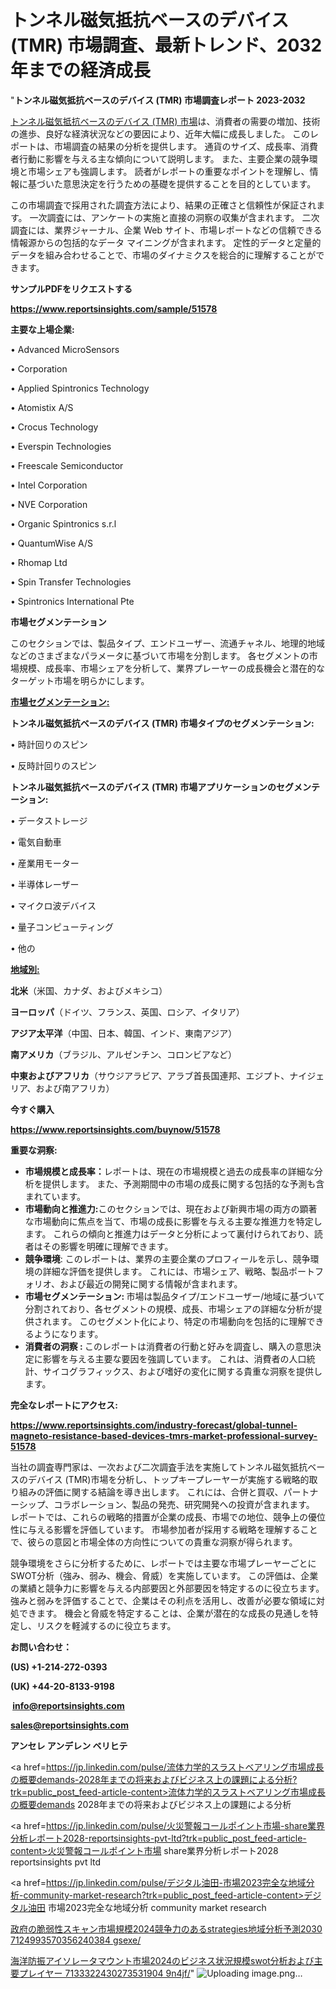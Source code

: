 # トンネル磁気抵抗ベースのデバイス (TMR) 市場調査、最新トレンド、2032 年までの経済成長

"<strong>トンネル磁気抵抗ベースのデバイス (TMR) 市場調査レポート 2023-2032</strong>

<a href=https://www.reportsinsights.com/sample/51578>トンネル磁気抵抗ベースのデバイス (TMR) 市場</a>は、消費者の需要の増加、技術の進歩、良好な経済状況などの要因により、近年大幅に成長しました。 このレポートは、市場調査の結果の分析を提供します。 通貨のサイズ、成長率、消費者行動に影響を与える主な傾向について説明します。 また、主要企業の競争環境と市場シェアも強調します。 読者がレポートの重要なポイントを理解し、情報に基づいた意思決定を行うための基礎を提供することを目的としています。

この市場調査で採用された調査方法により、結果の正確さと信頼性が保証されます。 一次調査には、アンケートの実施と直接の洞察の収集が含まれます。 二次調査には、業界ジャーナル、企業 Web サイト、市場レポートなどの信頼できる情報源からの包括的なデータ マイニングが含まれます。 定性的データと定量的データを組み合わせることで、市場のダイナミクスを総合的に理解することができます。

<strong><b>サンプルPDFをリクエストする</b></strong>

<a href=https://www.reportsinsights.com/sample/51578><strong><u>https://www.reportsinsights.com/sample/51578</u></strong></a>

<strong>主要な上場企業:</strong>

• Advanced MicroSensors

•  Corporation

• Applied Spintronics Technology

• Atomistix A/S

• Crocus Technology

• Everspin Technologies

• Freescale Semiconductor

• Intel Corporation

• NVE Corporation

• Organic Spintronics s.r.l

• QuantumWise A/S

• Rhomap Ltd

• Spin Transfer Technologies

• Spintronics International Pte

<strong>市場セグメンテーション</strong>

このセクションでは、製品タイプ、エンドユーザー、流通チャネル、地理的地域などのさまざまなパラメータに基づいて市場を分割します。 各セグメントの市場規模、成長率、市場シェアを分析して、業界プレーヤーの成長機会と潜在的なターゲット市場を明らかにします。

<strong><u>市場セグメンテーション</u></strong><strong><u>:</u></strong>

<strong>トンネル磁気抵抗ベースのデバイス (TMR) 市場タイプのセグメンテーション:</strong>

• 時計回りのスピン

• 反時計回りのスピン

<strong>トンネル磁気抵抗ベースのデバイス (TMR) 市場アプリケーションのセグメンテーション:</strong>

• データストレージ

• 電気自動車

• 産業用モーター

• 半導体レーザー

• マイクロ波デバイス

• 量子コンピューティング

• 他の

<strong><u>地域別</u></strong><strong><u>:</u></strong>

<strong>北米</strong>（米国、カナダ、およびメキシコ）

<strong>ヨーロッパ</strong>（ドイツ、フランス、英国、ロシア、イタリア）

<strong>アジア太平洋</strong>（中国、日本、韓国、インド、東南アジア）

<strong>南アメリカ</strong>（ブラジル、アルゼンチン、コロンビアなど）

<strong>中東およびアフリカ</strong>（サウジアラビア、アラブ首長国連邦、エジプト、ナイジェリア、および南アフリカ）

<strong>今すぐ購入</strong>

<a href=https://www.reportsinsights.com/buynow/51578><strong><u>https://www.reportsinsights.com/buynow/51578</u></strong></a>

<strong>重要な洞察:</strong>
<ul>
  <li><strong>市場規模と成長率：</strong>レポートは、現在の市場規模と過去の成長率の詳細な分析を提供します。 また、予測期間中の市場の成長に関する包括的な予測も含まれています。</li>
  <li><strong>市場動向と推進力:</strong>このセクションでは、現在および新興市場の両方の顕著な市場動向に焦点を当て、市場の成長に影響を与える主要な推進力を特定します。 これらの傾向と推進力はデータと分析によって裏付けられており、読者はその影響を明確に理解できます。</li>
  <li><strong>競争環境</strong>: このレポートは、業界の主要企業のプロフィールを示し、競争環境の詳細な評価を提供します。 これには、市場シェア、戦略、製品ポートフォリオ、および最近の開発に関する情報が含まれます。</li>
  <li><strong>市場セグメンテーション: </strong>市場は製品タイプ/エンドユーザー/地域に基づいて分割されており、各セグメントの規模、成長、市場シェアの詳細な分析が提供されます。 このセグメント化により、特定の市場動向を包括的に理解できるようになります。</li>
  <li><strong>消費者の洞察 : </strong>このレポートは消費者の行動と好みを調査し、購入の意思決定に影響を与える主要な要因を強調しています。 これは、消費者の人口統計、サイコグラフィックス、および嗜好の変化に関する貴重な洞察を提供します。</li>
</ul>
<strong>完全なレポートにアクセス:</strong>

<a href=https://www.reportsinsights.com/industry-forecast/global-tunnel-magneto-resistance-based-devices-tmrs-market-professional-survey-51578><strong><u><b>https://www.reportsinsights.com/industry-forecast/global-tunnel-magneto-resistance-based-devices-tmrs-market-professional-survey-51578</b></u></strong></a>

当社の調査専門家は、一次および二次調査手法を実施してトンネル磁気抵抗ベースのデバイス (TMR)市場を分析し、トップキープレーヤーが実施する戦略的取り組みの評価に関する結論を導き出します。 これには、合併と買収、パートナーシップ、コラボレーション、製品の発売、研究開発への投資が含まれます。 レポートでは、これらの戦略的措置が企業の成長、市場での地位、競争上の優位性に与える影響を評価しています。 市場参加者が採用する戦略を理解することで、彼らの意図と市場全体の方向性についての貴重な洞察が得られます。

競争環境をさらに分析するために、レポートでは主要な市場プレーヤーごとにSWOT分析（強み、弱み、機会、脅威）を実施しています。 この評価は、企業の業績と競争力に影響を与える内部要因と外部要因を特定するのに役立ちます。 強みと弱みを評価することで、企業はその利点を活用し、改善が必要な領域に対処できます。 機会と脅威を特定することは、企業が潜在的な成長の見通しを特定し、リスクを軽減するのに役立ちます。

<strong>お問い合わせ：</strong>

<strong>(US) +1-214-272-0393</strong>

<strong>(UK) +44-20-8133-9198</strong>

<strong> </strong><a href=info@reportsinsights.com><strong><u>info@reportsinsights.com</u></strong></a>

<a href=sales@reportsinsights.com><strong><u>sales@reportsinsights.com</u></strong></a>

<strong>アンセレ アンデレン ベリヒテ</strong>

<a href=https://jp.linkedin.com/pulse/流体力学的スラストベアリング市場成長の概要demands-2028年までの将来およびビジネス上の課題による分析?trk=public_post_feed-article-content>流体力学的スラストベアリング市場成長の概要demands 2028年までの将来およびビジネス上の課題による分析</a>

<a href=https://jp.linkedin.com/pulse/火災警報コールポイント市場-share業界分析レポート2028-reportsinsights-pvt-ltd?trk=public_post_feed-article-content>火災警報コールポイント市場 share業界分析レポート2028 reportsinsights pvt ltd</a>

<a href=https://jp.linkedin.com/pulse/デジタル油田-市場2023完全な地域分析-community-market-research?trk=public_post_feed-article-content>デジタル油田 市場2023完全な地域分析 community market research</a>

<a href=https://www.linkedin.com/pulse/政府の脆弱性スキャン市場規模2024競争力のあるstrategies地域分析予測2030-7124993570356240384-gsexe/>政府の脆弱性スキャン市場規模2024競争力のあるstrategies地域分析予測2030 7124993570356240384 gsexe/</a>

<a href=https://www.linkedin.com/pulse/海洋防振アイソレータマウント市場2024のビジネス状況規模swot分析および主要プレイヤー-7133322430273531904-9n4jf/>海洋防振アイソレータマウント市場2024のビジネス状況規模swot分析および主要プレイヤー 7133322430273531904 9n4jf/</a>"
![Uploading image.png…]()
